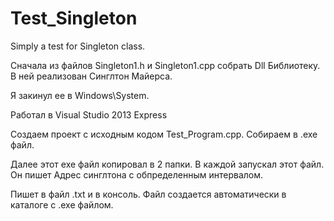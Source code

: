 # Test_Singleton

Simply a test for Singleton class.

Сначала из файлов Singleton1.h и Singleton1.cpp собрать Dll Библиотеку. В ней реализован Синглтон Майерса.

Я закинул ее в Windows\System.

Работал в Visual Studio 2013 Express

Создаем проект с исходным кодом Test_Program.cpp. Собираем в .exe файл.

Далее этот exe файл копировал в 2 папки. В каждой запускал этот файл. Он пишет Адрес синглтона с обпределенным интервалом.

Пишет в файл .txt и в консоль. Файл создается автоматически в каталоге с .exe файлом.
